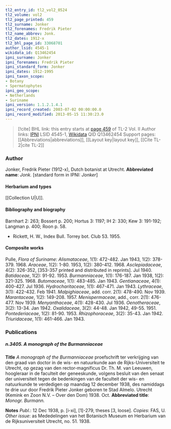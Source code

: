 ```yaml
---
tl2_entry_id: tl2_vol2_0524
tl2_volume: vol2
tl2_page_printed: 459
tl2_surname: Jonker
tl2_forenames: Fredrik Pieter
tl2_name_abbrev: Jonk.
tl2_dates: 1912-x
tl2_bhl_page_id: 33068701
author_lsid: 4545-1
wikidata_id: Q13462454
ipni_surname: Jonker
ipni_forenames: Fredrik Pieter
ipni_standard_form: Jonker
ipni_dates: 1912-1995
ipni_taxon_scope: 
- Botany
- Spermatophytes
ipni_geo_scope: 
- Netherlands
- Suriname
ipni_version: 1.1.2.1.4.1
ipni_record_created: 2003-07-02 00:00:00.0
ipni_record_modified: 2013-05-15 11:30:23.0
---
```


> [!cite] BHL link: this entry starts at [page 459](https://www.biodiversitylibrary.org/page/33068701) of TL-2 Vol. II
> Author links: [IPNI](https://www.ipni.org/a/4545-1) LSID 4545-1, [Wikidata](https://www.wikidata.org/wiki/Q13462454) QID Q13462454
> Support pages: [[Abbreviations|abbreviations]], [[Layout key|layout key]], [[Cite TL-2|cite TL-2]]

### Author

Jonker, Fredrik Pieter (1912-x), Dutch botanist at Utrecht. 
**Abbreviated name**: *Jonk.* \[standard form in IPNI: *Jonker*\]

#### Herbarium and types

[[Collection U|U]].

#### Bibliography and biography

Barnhart 2: 263; Bossert p. 200; Hortus 3: 1197; IH 2: 330; Kew 3: 191-192; Langman p. 400; Roon p. 58.
- Rickett, H. W., Index Bull. Torrey bot. Club 53. 1955.

#### Composite works

Pulle, *Flora of Suriname*:
*Alismataceae*, 1(1): 472-482. Jan 1943, 1(2): 378-379. 1968.
*Araceae*, 1(2): 1-80. 1953, 1(2): 380-412. 1968.
*Asclepiadaceae*, 4(2): 326-352, \[353-357 printed and distributed in reprints\]. Jul 1940. *Batidaceae*, 1(2): 91-92. 1953.
*Burmanniaceae*, 1(1): 176-187. Jan 1938, 1(2): 321-325. 1968.
*Butomaceae*, 1(1): 483-485. Jan 1943.
*Gentianaceae*, 4(1): 400-427. Jul 1936.
*Hydrocharitaceae*, 1(1): 467-471. Jan 1943.
*Lythraceae*, 3(1): 422-432. Feb 1941.
*Malpighiaceae*, add. corr. 2(1): 478-490. Nov 1939.
*Marantaceae*, 1(2): 149-208. 1957.
*Menispermaceae*, add., corr. 2(1): 476-477. Nov 1939.
*Menyanthaceae*, 4(1): 428-430. Jul 1936.
*Oenotheraceae*, 3(2): 13-34. Jan 1942.
*Oxalidaceae*, 3(2): 44-48. Jan 1942, 49-55. 1951.
*Pontederiaceae*, 1(2): 81-90. 1953.
*Rhizophoraceae*, 3(2): 35-43. Jan 1942.
*Triuridaceae*, 1(1): 461-466. Jan 1943.

### Publications

##### n.3405. A monograph of the Burmanniaceae

**Title**
*A monograph of the Burmanniaceae* proefschrift ter verkrijging van den graad van doctor in de wis- en natuurkunde aan de Rijks-Universiteit te Utrecht, op gezag van den rector-magnificus Dr. Th. M. van Leeuwen, hoogleraar in de faculteit der geneeskunde, volgens besluit van den senaat der universiteit tegen de bedenkingen van de faculteit der wis- en natuurkunde te verdedigen op maandag 12 december 1938, des namiddags te drie uur door Fredrik Pieter Jonker geboren te Stad Almelo. Utrecht (Kemink en Zoon N.V. – Over den Dom) 1938. Oct.
**Abbreviated title**: *Monogr. Burmann.*

**Notes**
*Publ*.: 12 Dec 1938, p. \[i-xi\], \[1\]-279, theses \[3, loose\]. *Copies*: FAS, U.
*Other issue*: as Mededelingen van het Botanisch Museum en Herbarium van de Rijksuniversiteit Utrecht, no. 51. 1938.

